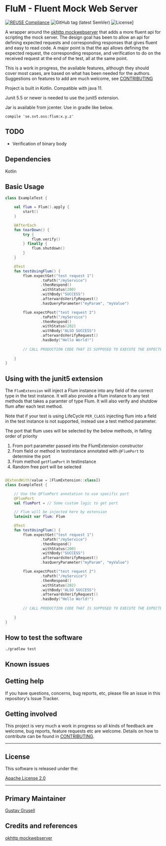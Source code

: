 # FluM - Fluent Mock Web Server

[![REUSE Compliance](https://img.shields.io/reuse/compliance/github.com/svt/flum)](https://api.reuse.software/info/github.com/svt/flum)
![GitHub tag (latest SemVer)](https://img.shields.io/github/v/tag/svt/flum)
![License](https://img.shields.io/badge/License-Apache%202.0-blue.svg)]

A wrapper around the [okhttp mockwebserver](https://github.com/square/okhttp/tree/master/mockwebserver)
that adds a more fluent api for scripting the mock server. The design goal has been to allow an api
for defining expected requests and corresponding responses that gives fluent and easy to read code.
A major point is that the api allows defining the expected request, the corresponding response,
and verification to do on the received request at the end of the test, all at the same point.

This is a work in progress, the available features, although they should cover most cases,
are based on what has been needed for the authors. Suggestions on features to add are much
welcome, see [CONTRIBUTING](#getting-involved)

Project is built in Kotlin. Compatible with java 11.

Junit 5.5 or newer is needed to use the junit5 extension.

Jar is available from jcenter. Use in gradle like below.

```compile 'se.svt.oss:flum:x.y.z'```

## TODO
- Verification of binary body

## Dependencies

Kotlin

## Basic Usage
```kotlin
class ExampleTest {

    val flum = Flum().apply {
        start()
    }

    @AfterEach
    fun tearDown() {
        try {
            flum.verify()
        } finally {
            flum.shutdown()
        }
    }

    @Test
    fun testUsingFlum() {
        flum.expectGet("test request 1")
                .toPath("/myService")
                .thenRespond()
                .withStatus(200)
                .withBody("SUCCESS")
                .afterwardsVerifyRequest()
                .hasQueryParameter("myParam", "myValue")

        flum.expectPost("test request 2")
                .toPath("/myService")
                .thenRespond()
                .withStatus(202)
                .withBody("ALSO SUCCESS")
                .afterwardsVerifyRequest()
                .hasBody("Hello World!")
        
        // CALL PRODUCTION CODE THAT IS SUPPOSED TO EXECUTE THE EXPECTED REQUEST
        
    }
}
```
## Using with the junit5 extension
The `FlumExtension` will inject a Flum instance into any field of the correct type in the test instance. It will also
provide a Flum instance to any test methods that takes a paramter of type Flum. It will also verify and shutdow flum
after each test method.

Note that if your test is using LifeCycle `PER_CLASS` injecting flum into a field in the test instance is not
 supported, instead use a test method parameter.

The port that flum uses will be selected by the below methods, in falling order of priority
1. From port parameter passed into the FlumExtension constructor
2. From field or method in testinstance annotated with `@FlumPort`
to determine the port
3. From method `getFlumPort` in testinstance
4. Random free port will be selected

```kotlin

@ExtendWith(value = [FlumExtension::class])
class ExampleTest {

    // Use the @FlumPort annotation to use specific port
    @FlumPort
    val flumPort = // Some custom logic to get port 

    // Flum will be injected here by extension
    lateinit var flum: Flum

    @Test
    fun testUsingFlum() {
        flum.expectGet("test request 1")
                .toPath("/myService")
                .thenRespond()
                .withStatus(200)
                .withBody("SUCCESS")
                .afterwardsVerifyRequest()
                .hasQueryParameter("myParam", "myValue")

        flum.expectPost("test request 2")
                .toPath("/myService")
                .thenRespond()
                .withStatus(202)
                .withBody("ALSO SUCCESS")
                .afterwardsVerifyRequest()
                .hasBody("Hello World!")
        
        // CALL PRODUCTION CODE THAT IS SUPPOSED TO EXECUTE THE EXPECTED REQUEST
        
    }
}
```

## How to test the software

```console
./gradlew test
```

## Known issues


## Getting help

If you have questions, concerns, bug reports, etc, please file an issue in this repository's Issue Tracker.

## Getting involved

This project is very much a work in progress so all kinds of feedback are welcome, bug reports,
feature requests etc are welcome. Details on how to contribute can be found in [CONTRIBUTING](docs/CONTRIBUTING.adoc).

----

## License

This software is released under the:

[Apache License 2.0](LICENSE)

----

## Primary Maintainer

[Gustav Grusell](https://github.com/grusell)

## Credits and references

[okhttp mockwebserver](https://github.com/square/okhttp/tree/master/mockwebserver)